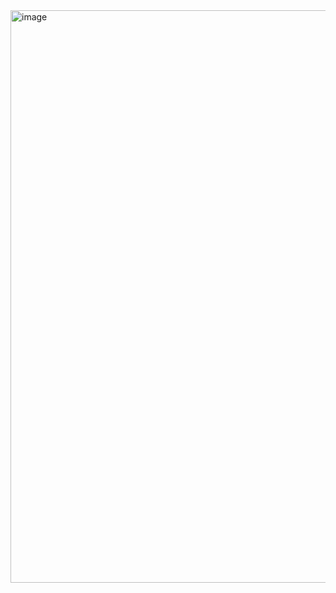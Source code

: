 <img width="1563" height="916" alt="image" src="https://github.com/user-attachments/assets/e55afe57-312d-48fc-8c09-04f81473d801" />



